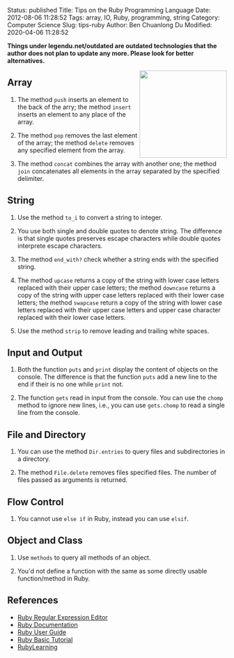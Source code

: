 Status: published
Title: Tips on the Ruby Programming Language
Date: 2012-08-06 11:28:52
Tags: array, IO, Ruby, programming, string
Category: Computer Science
Slug: tips-ruby
Author: Ben Chuanlong Du
Modified: 2020-04-06 11:28:52

**Things under legendu.net/outdated are outdated technologies that the author does not plan to update any more. Please look for better alternatives.**

<img src="http://dclong.github.io/media/ruby/ruby.png" height="200" width="200" align="right"/>

## Array

1. The method `push` inserts an element to the back of the arry; 
    the method `insert` inserts an element to any place of the array.

2. The method `pop` removes the last element of the array;
    the method `delete` removes any specified element from the array.

3. The method `concat` combines the array with another one;
    the method `join` concatenates all elements in the array separated 
    by the specified delimiter. 

## String

1. Use the method `to_i` to convert a string to integer.

2. You use both single and double quotes to denote string. 
    The difference is that single quotes preserves 
    escape characters while double quotes interprete escape characters.

3. The method `end_with?` check whether a string ends with the specified string.

4. The method `upcase` returns a copy of the string with lower case letters
    replaced with their upper case letters; 
    the method `downcase` returns a copy of the string with upper case letters 
    replaced with their lower case letters;
    the method `swapcase` return a copy of the string with lower case letters 
    replaced with their upper case letters and upper case character replaced with 
    their lower case letters. 

5. Use the method `strip` to remove leading and trailing white spaces.


## Input and Output

1. Both the function `puts` and `print` display the content of objects 
    on the console. The difference is that the function `puts` add a new line
    to the end if their is no one while `print` not.

2. The function `gets` read in input from the console. 
    You can use the `chomp` method to ignore new lines,
    i.e., you can use `gets.chomp` to read a single line from the console.

## File and Directory

1. You can use the method `Dir.entries` to query files and subdirectories in a directory.

2. The method `File.delete` removes files specified files. 
    The number of files passed as arguments is returned. 

## Flow Control

1. You cannot use `else if` in Ruby, instead you can use `elsif`.



## Object and Class

1. Use `methods` to query all methods of an object.

2. You'd not define a function with the same as some directly usable function/method in Ruby.

## References

- [Ruby Regular Expression Editor](http://rubular.com/)  
- [Ruby Documentation](http://www.ruby-doc.org/)  
- [Ruby User Guide](http://www.rubyist.net/~slagell/ruby/regexp.html)
- [Ruby Basic Tutorial](http://www.troubleshooters.com/codecorn/ruby/basictutorial.htm)  
- [RubyLearning](http://rubylearning.com/satishtalim/tutorial.html)  